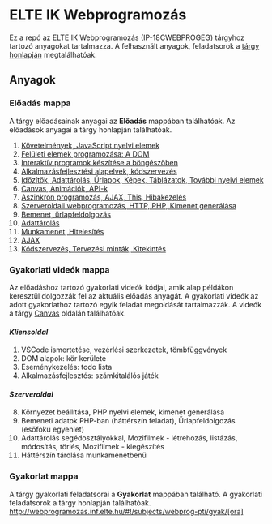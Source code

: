 # ELTE IK Webprogramozás

Ez a repó az ELTE IK Webprogramozás (IP-18CWEBPROGEG) tárgyhoz tartozó anyagokat tartalmazza. A felhasznált anyagok, feladatsorok a [tárgy honlapján](http://webprogramozas.inf.elte.hu/) megtalálhatóak.

## Anyagok
### Előadás mappa
A tárgy előadásainak anyagai az **Előadás** mappában találhatóak. Az előadások anyagai a tárgy honlapján találhatóak.
1. [Követelmények, JavaScript nyelvi elemek](http://webprogramozas.inf.elte.hu/webprog/lectures/01/#/)
2. [Felületi elemek programozása: A DOM](http://webprogramozas.inf.elte.hu/webprog/lectures/02/#/)
3. [Interaktív programok készítése a böngészőben](http://webprogramozas.inf.elte.hu/webprog/lectures/03/#/)
4. [Alkalmazásfejlesztési alapelvek, kódszervezés](http://webprogramozas.inf.elte.hu/webprog/lectures/04/#/)
5. [Időzítők, Adattárolás, Űrlapok, Képek, Táblázatok, További nyelvi elemek](http://webprogramozas.inf.elte.hu/webprog/lectures/05/#/)
6. [Canvas, Animációk, API-k](http://webprogramozas.inf.elte.hu/webprog/lectures/06/#/)
7. [Aszinkron programozás, AJAX, This, Hibakezelés](http://webprogramozas.inf.elte.hu/webprog/lectures/07/#/)
8. [Szerveroldali webprogramozás, HTTP, PHP, Kimenet generálása](http://webprogramozas.inf.elte.hu/webprog/lectures/08/#/)
9. [Bemenet, űrlapfeldolgozás](http://webprogramozas.inf.elte.hu/webprog/lectures/09/#/)
10. [Adattárolás](http://webprogramozas.inf.elte.hu/webprog/lectures/10/#/)
11. [Munkamenet, Hitelesítés](http://webprogramozas.inf.elte.hu/webprog/lectures/11/#/)
12. [AJAX](http://webprogramozas.inf.elte.hu/webprog/lectures/12/#/)
13. [Kódszervezés, Tervezési minták, Kitekintés](http://webprogramozas.inf.elte.hu/webprog/lectures/13/#/)

### Gyakorlati videók mappa
Az előadáshoz tartozó gyakorlati videók kódjai, amik alap példákon keresztül dolgozzák fel az aktuális előadás anyagát. A gyakorlati videók az adott gyakorlathoz tartozó egyik feladat megoldását tartalmazzák. A videók a tárgy [Canvas](https://canvas.elte.hu/) oldalán találhatóak.

#### *Kliensoldal*
1. VSCode ismertetése, vezérlési szerkezetek, tömbfüggvények
2. DOM alapok: kör kerülete
3. Eseménykezelés: todo lista
4. Alkalmazásfejlesztés: számkitalálós játék

#### *Szerveroldal*
8. Környezet beállítása, PHP nyelvi elemek, kimenet generálása
9.  Bemeneti adatok PHP-ban (háttérszín feladat), Űrlapfeldolgozás (esőfokú egyenlet)
10. Adattárolás segédosztályokkal, Mozifilmek - létrehozás, listázás, módosítás, törlés, Mozifilmek - kiegészítés
11. Háttérszín tárolása munkamenetbenű
    
### Gyakorlat mappa
A tárgy gyakorlati feladatsorai a **Gyakorlat** mappában található. A gyakorlati feladatsorok a tárgy honlapján találhatóak.
http://webprogramozas.inf.elte.hu/#!/subjects/webprog-pti/gyak/[ora]